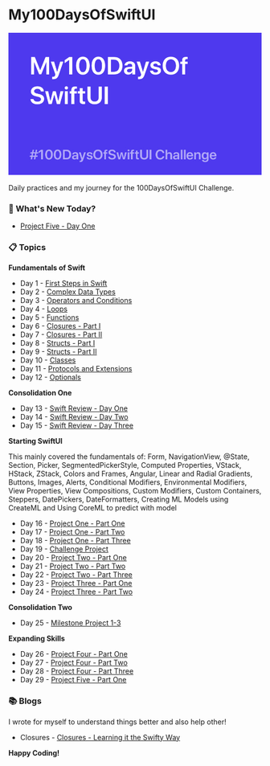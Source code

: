 # My100DaysOfSwiftUI

![Backdrop](https://github.com/BuckyBoy6399/My100DaysOfSwiftUI/blob/master/My100DaysOfSwiftUI.jpg)

Daily practices and my journey for the 100DaysOfSwiftUI Challenge.

### :pushpin: What's New Today?

- [Project Five - Day One](https://github.com/BuckyBoy6399/My100DaysOfSwiftUI/blob/master/Project%205%20-%20WordScramble/Project5.md)

### :clipboard: Topics

**Fundamentals of Swift**

- Day 1 - [First Steps in Swift](https://github.com/BuckyBoy6399/My100DaysOfSwiftUI/blob/master/Day1.md)
- Day 2 - [Complex Data Types](https://github.com/BuckyBoy6399/My100DaysOfSwiftUI/blob/master/Day2.md)
- Day 3 - [Operators and Conditions](https://github.com/BuckyBoy6399/My100DaysOfSwiftUI/blob/master/Day3.md)
- Day 4 - [Loops](https://github.com/BuckyBoy6399/My100DaysOfSwiftUI/blob/master/Day4.md)
- Day 5 - [Functions](https://github.com/BuckyBoy6399/My100DaysOfSwiftUI/blob/master/Day5.md)
- Day 6 - [Closures - Part I](https://github.com/BuckyBoy6399/My100DaysOfSwiftUI/blob/master/Day6.md)
- Day 7 - [Closures - Part II](https://github.com/BuckyBoy6399/My100DaysOfSwiftUI/blob/master/Day7.md)
- Day 8 - [Structs - Part I](https://github.com/BuckyBoy6399/My100DaysOfSwiftUI/blob/master/Day8.md)
- Day 9 - [Structs - Part II](https://github.com/BuckyBoy6399/My100DaysOfSwiftUI/blob/master/Day9.md)
- Day 10 - [Classes](https://github.com/BuckyBoy6399/My100DaysOfSwiftUI/blob/master/Day10.md)
- Day 11 - [Protocols and Extensions](https://github.com/BuckyBoy6399/My100DaysOfSwiftUI/blob/master/Day11.md)
- Day 12 - [Optionals](https://github.com/BuckyBoy6399/My100DaysOfSwiftUI/blob/master/Day12.md)

**Consolidation One**

- Day 13 - [Swift Review - Day One](https://github.com/BuckyBoy6399/My100DaysOfSwiftUI/blob/master/Day13.md)
- Day 14 - [Swift Review - Day Two](https://github.com/BuckyBoy6399/My100DaysOfSwiftUI/blob/master/Day14.md)
- Day 15 - [Swift Review - Day Three](https://github.com/BuckyBoy6399/My100DaysOfSwiftUI/blob/master/Day15.md)

**Starting SwiftUI**

This mainly covered the fundamentals of: Form, NavigationView, @State, Section, Picker, SegmentedPickerStyle, Computed Properties, VStack, HStack, ZStack, Colors and Frames, Angular, Linear and Radial Gradients, Buttons, Images, Alerts, Conditional Modifiers, Environmental Modifiers, View Properties, View Compositions, Custom Modifiers, Custom Containers, Steppers, DatePickers, DateFormatters, Creating ML Models using CreateML
and Using CoreML to predict with model

- Day 16 - [Project One - Part One](https://github.com/BuckyBoy6399/My100DaysOfSwiftUI/blob/master/Project%201%20-%20WeSplit/Project1.md)
- Day 17 - [Project One - Part Two](https://github.com/BuckyBoy6399/My100DaysOfSwiftUI/blob/master/Project%201%20-%20WeSplit/Project1.md)
- Day 18 - [Project One - Part Three](https://github.com/BuckyBoy6399/My100DaysOfSwiftUI/blob/master/Project%201%20-%20WeSplit/Project1.md)
- Day 19 - [Challenge Project](https://github.com/BuckyBoy6399/My100DaysOfSwiftUI/blob/master/Challenge%20Project/ChallengeProject.md)
- Day 20 - [Project Two -  Part One](https://github.com/BuckyBoy6399/My100DaysOfSwiftUI/blob/master/Project%202%20-%20GuessTheFlags/Project2.md)
- Day 21 - [Project Two -  Part Two](https://github.com/BuckyBoy6399/My100DaysOfSwiftUI/blob/master/Project%202%20-%20GuessTheFlags/Project2.md)
- Day 22 - [Project Two -  Part Three](https://github.com/BuckyBoy6399/My100DaysOfSwiftUI/blob/master/Project%202%20-%20GuessTheFlags/Project2.md)
- Day 23 - [Project Three - Part One](https://github.com/BuckyBoy6399/My100DaysOfSwiftUI/blob/master/Project%203%20-%20ViewsAndModifiers/Project3.md)
- Day 24 - [Project Three - Part Two](https://github.com/BuckyBoy6399/My100DaysOfSwiftUI/blob/master/Project%203%20-%20ViewsAndModifiers/Project3.md)

**Consolidation Two**

- Day 25 - [Milestone Project 1-3]()

**Expanding Skills**

- Day 26 - [Project Four - Part One](https://github.com/BuckyBoy6399/My100DaysOfSwiftUI/blob/master/Project%204%20-%20BetterRest/Project4.md)
- Day 27 - [Project Four - Part Two](https://github.com/BuckyBoy6399/My100DaysOfSwiftUI/blob/master/Project%204%20-%20BetterRest/Project4.md)
- Day 28 - [Project Four - Part Three](https://github.com/BuckyBoy6399/My100DaysOfSwiftUI/blob/master/Project%204%20-%20BetterRest/Project4.md)
- Day 29 - [Project Five - Part One](https://github.com/BuckyBoy6399/My100DaysOfSwiftUI/blob/master/Project%205%20-%20WordScramble/Project5.md)

### :books: Blogs 

I wrote for myself to understand things better and also help other!

- Closures - [Closures - Learning it the Swifty Way](https://medium.com/@rajhraval/closures-learning-the-swifty-way-ffdac4d7c1dc)


**Happy Coding!**
